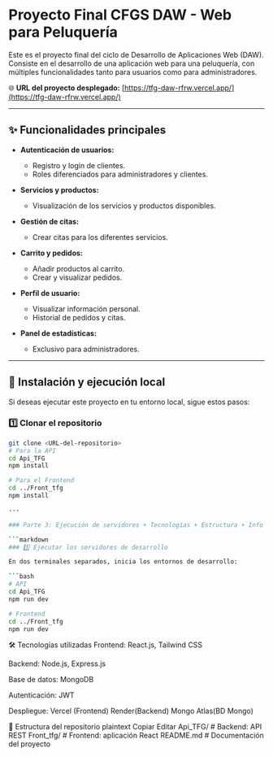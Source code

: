 # Proyecto Final CFGS DAW - Web para Peluquería

Este es el proyecto final del ciclo de Desarrollo de Aplicaciones Web (DAW). Consiste en el desarrollo de una aplicación web para una peluquería, con múltiples funcionalidades tanto para usuarios como para administradores.

🌐 **URL del proyecto desplegado:** [https://tfg-daw-rfrw.vercel.app/](https://tfg-daw-rfrw.vercel.app/)

---

## ✨ Funcionalidades principales

- **Autenticación de usuarios:**
  - Registro y login de clientes.
  - Roles diferenciados para administradores y clientes.

- **Servicios y productos:**
  - Visualización de los servicios y productos disponibles.

- **Gestión de citas:**
  - Crear citas para los diferentes servicios.

- **Carrito y pedidos:**
  - Añadir productos al carrito.
  - Crear y visualizar pedidos.

- **Perfil de usuario:**
  - Visualizar información personal.
  - Historial de pedidos y citas.

- **Panel de estadísticas:**
  - Exclusivo para administradores.

---

## 🚀 Instalación y ejecución local

Si deseas ejecutar este proyecto en tu entorno local, sigue estos pasos:

### 1️⃣ Clonar el repositorio

```bash
git clone <URL-del-repositorio>
# Para la API
cd Api_TFG
npm install

# Para el Frontend
cd ../Front_tfg
npm install

---

### Parte 3: Ejecución de servidores + Tecnologías + Estructura + Info adicional

```markdown
### 3️⃣ Ejecutar los servidores de desarrollo

En dos terminales separados, inicia los entornos de desarrollo:

```bash
# API
cd Api_TFG
npm run dev

# Frontend
cd ../Front_tfg
npm run dev
```
🛠️ Tecnologías utilizadas
Frontend: React.js, Tailwind CSS

Backend: Node.js, Express.js

Base de datos: MongoDB

Autenticación: JWT

Despliegue: Vercel (Frontend) Render(Backend) Mongo Atlas(BD Mongo)

📁 Estructura del repositorio
plaintext
Copiar
Editar
Api_TFG/        # Backend: API REST
Front_tfg/      # Frontend: aplicación React
README.md       # Documentación del proyecto
